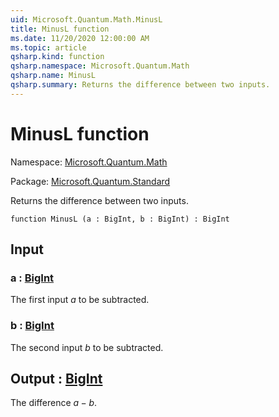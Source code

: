 ```yaml
---
uid: Microsoft.Quantum.Math.MinusL
title: MinusL function
ms.date: 11/20/2020 12:00:00 AM
ms.topic: article
qsharp.kind: function
qsharp.namespace: Microsoft.Quantum.Math
qsharp.name: MinusL
qsharp.summary: Returns the difference between two inputs.
---
```


# MinusL function

Namespace: [Microsoft.Quantum.Math](xref:Microsoft.Quantum.Math)

Package: [Microsoft.Quantum.Standard](https://nuget.org/packages/Microsoft.Quantum.Standard)


Returns the difference between two inputs.

```qsharp
function MinusL (a : BigInt, b : BigInt) : BigInt
```


## Input

### a : [BigInt](xref:microsoft.quantum.lang-ref.bigint)

The first input $a$ to be subtracted.


### b : [BigInt](xref:microsoft.quantum.lang-ref.bigint)

The second input $b$ to be subtracted.



## Output : [BigInt](xref:microsoft.quantum.lang-ref.bigint)

The difference $a - b$.
